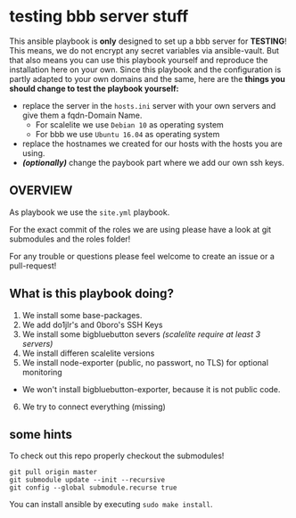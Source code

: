  testing bbb server stuff
=========================

This ansible playbook is **only** designed to set up a bbb server for **TESTING**!
This means, we do not encrypt any secret variables via ansible-vault.
But that also means you can use this playbook yourself and reproduce the installation here on your own.
Since this playbook and the configuration is partly adapted to your own domains and the same, here are the **things you should change to test the playbook yourself:**
 + replace the server in the ``hosts.ini`` server with your own servers and give them a fqdn-Domain Name.
   + For scalelite we use ``Debian 10`` as operating system
   + For bbb we use ``Ubuntu 16.04`` as operating system
 + replace the hostnames we created for our hosts with the hosts you are using.
 + ***(optionally)*** change the paybook part where we add our own ssh keys.

 OVERVIEW
--------------

As playbook we use the ``site.yml`` playbook.

For the exact commit of the roles we are using please have a look at git submodules and the roles folder!

For any trouble or questions please feel welcome to create an issue or a pull-request!

 What is this playbook doing?
---------------------
1. We install some base-packages.
2. We add do1jlr's and 0boro's SSH Keys
3. We install some bigbluebutton severs *(scalelite require at least 3 servers)*
4. We install differen scalelite versions
5. We install node-exporter (public, no passwort, no TLS) for optional monitoring
  * We won't install bigbluebutton-exporter, because it is not public code.
6. We try to connect everything (missing)


 some hints
-----------
To check out this repo properly checkout the submodules!
```
git pull origin master
git submodule update --init --recursive
git config --global submodule.recurse true
```

You can install ansible by executing ``sudo make install``.
